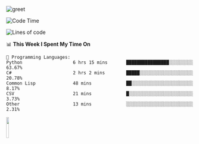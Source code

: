 ![greet](https://user-images.githubusercontent.com/44234583/146624354-9d461392-3676-4e7a-b12f-debc7319f53b.gif) 


<!--START_SECTION:waka-->
![Code Time](http://img.shields.io/badge/Code%20Time-305%20hrs%2043%20mins-blue)

![Lines of code](https://img.shields.io/badge/From%20Hello%20World%20I%27ve%20Written-461%20Thousand%20lines%20of%20code-blue)

📊 **This Week I Spent My Time On** 

```text
💬 Programming Languages: 
Python                   6 hrs 15 mins       ████████████████░░░░░░░░░   63.67% 
C#                       2 hrs 2 mins        █████░░░░░░░░░░░░░░░░░░░░   20.78% 
Common Lisp              48 mins             ██░░░░░░░░░░░░░░░░░░░░░░░   8.17% 
CSV                      21 mins             █░░░░░░░░░░░░░░░░░░░░░░░░   3.73% 
Other                    13 mins             ░░░░░░░░░░░░░░░░░░░░░░░░░   2.31%

```


<!--END_SECTION:waka-->
<img src="https://user-images.githubusercontent.com/44234583/191059235-95ebfce1-7fc7-4eee-baff-214d902e7c18.gif" width="12%"/>
